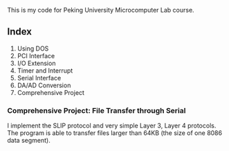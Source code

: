 This is my code for Peking University Microcomputer Lab course.

## Index

1. Using DOS
2. PCI Interface
3. I/O Extension
4. Timer and Interrupt
5. Serial Interface
6. DA/AD Conversion
7. Comprehensive Project

### Comprehensive Project: File Transfer through Serial

I implement the SLIP protocol and very simple Layer 3, Layer 4 protocols. The program is able to transfer files larger than 64KB (the size of one 8086 data segment).
